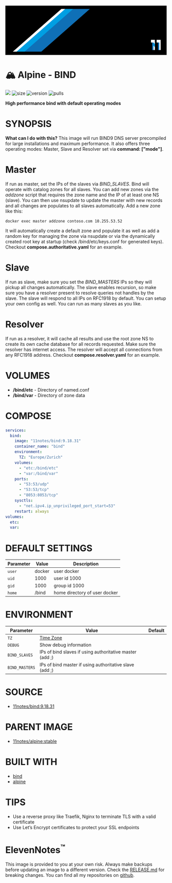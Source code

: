 ![Banner](https://github.com/11notes/defaults/blob/main/static/img/banner.png?raw=true)

# 🏔️ Alpine - BIND
[<img src="https://img.shields.io/badge/github-source-blue?logo=github">](https://github.com/11notes/docker-bind/tree/9.18.31) ![size](https://img.shields.io/docker/image-size/11notes/bind/9.18.31?color=0eb305) ![version](https://img.shields.io/docker/v/11notes/bind/9.18.31?color=eb7a09) ![pulls](https://img.shields.io/docker/pulls/11notes/bind?color=2b75d6)

**High performance bind with default operating modes**

# SYNOPSIS
**What can I do with this?** This image will run BIND9 DNS server precompiled for large installations and maximum performance. It also offers three operating modes: Master, Slave and Resolver set via **command: ["mode"]**.

# Master
If run as master, set the IPs of the slaves via *BIND_SLAVES*. Bind will operate with catalog zones for all slaves. You can add new zones via the *addzone* script that requires the zone name and the IP of at least one NS (slave). You can then use nsupdate to update the master with new records and all changes are populates to all slaves automatically. Add a new zone like this:

```shell
docker exec master addzone contoso.com 10.255.53.52
```

It will automatically create a default zone and populate it as well as add a random key for managing the zone via nsupdate or via the dynamically created root key at startup (check /bind/etc/keys.conf for generated keys). Checkout **compose.authoritative.yaml** for an example.

# Slave
If run as slave, make sure you set the *BIND_MASTERS* IPs so they will pickup all changes automatically. The slave enables recursion, so make sure you have a resolver present to resolve queries not handles by the slave. The slave will respond to all IPs on RFC1918 by default. You can setup your own config as well. You can run as many slaves as you like.

# Resolver
If run as a resolver, it will cache all results and use the root zone NS to create its own cache database for all records requested. Make sure the resolver has internet access. The resolver will accept all connections from any RFC1918 address. Checkout **compose.resolver.yaml** for an example.

# VOLUMES
* **/bind/etc** - Directory of named.conf
* **/bind/var** - Directory of zone data

# COMPOSE
```yaml
services:
  bind:
    image: "11notes/bind:9.18.31"
    container_name: "bind"
    environment:
      TZ: "Europe/Zurich"
    volumes:
      - "etc:/bind/etc"
      - "var:/bind/var"
    ports:
      - "53:53/udp"
      - "53:53/tcp"
      - "8053:8053/tcp"
    sysctls:
      - "net.ipv4.ip_unprivileged_port_start=53"
    restart: always
volumes:
  etc:
  var:
```

# DEFAULT SETTINGS
| Parameter | Value | Description |
| --- | --- | --- |
| `user` | docker | user docker |
| `uid` | 1000 | user id 1000 |
| `gid` | 1000 | group id 1000 |
| `home` | /bind | home directory of user docker |

# ENVIRONMENT
| Parameter | Value | Default |
| --- | --- | --- |
| `TZ` | [Time Zone](https://en.wikipedia.org/wiki/List_of_tz_database_time_zones) | |
| `DEBUG` | Show debug information | |
| `BIND_SLAVES` | IPs of bind slaves if using authoritative master (add ;) | |
| `BIND_MASTERS` | IPs of bind master if using authoritative slave (add ;) | |

# SOURCE
* [11notes/bind:9.18.31](https://github.com/11notes/docker-bind/tree/9.18.31)

# PARENT IMAGE
* [11notes/alpine:stable](https://hub.docker.com/r/11notes/alpine)

# BUILT WITH
* [bind](https://www.isc.org/downloads/bind)
* [alpine](https://alpinelinux.org)

# TIPS
* Use a reverse proxy like Traefik, Nginx to terminate TLS with a valid certificate
* Use Let’s Encrypt certificates to protect your SSL endpoints

# ElevenNotes<sup>™️</sup>
This image is provided to you at your own risk. Always make backups before updating an image to a different version. Check the [RELEASE.md](https://github.com/11notes/docker-bind/blob/9.18.31/RELEASE.md) for breaking changes. You can find all my repositories on [github](https://github.com/11notes).